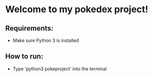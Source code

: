 # Welcome to my pokedex project!

## Requirements:
- Make sure Python 3 is installed

## How to run:
- Type 'python3 pokeproject' into the terminal
